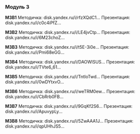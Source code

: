 ### Модуль 3

**М3В1**
Методичка: disk.yandex.ru/i/rfzXQdC1...
Презентация: disk.yandex.ru/i/c0c4iPfZ...

**М3В2**
Методичка: disk.yandex.ru/i/LE4jvCtp...
Презентация: disk.yandex.ru/i/6M23choZ...

**М3В3**
Методичка: disk.yandex.ru/i/t5E-3i0e...
Презентация: disk.yandex.ru/i/Pmi68eGG...

**М3В4**
Методичка: disk.yandex.ru/i/DAOWlSUS...
Презентация: disk.yandex.ru/i/TVte6_61...

**М3В5**
Методичка: disk.yandex.ru/i/TntloTwd...
Презентация: disk.yandex.ru/i/0wDYtxvO...

**М3В6**
Методичка: disk.yandex.ru/i/weTRM0ew...
Презентация: disk.yandex.ru/i/CbRrb0FB...

**М3В7**
Методичка: disk.yandex.ru/i/9GqKf2S6...
Презентация: disk.yandex.ru/i/ApuvypLy...

**М3В8**
Методичка: disk.yandex.ru/i/5ZwAAA1J...
Презентация: disk.yandex.ru/i/qpUHhJS5...
